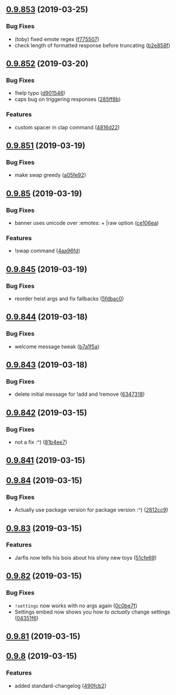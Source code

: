 ## [0.9.853](https://github.com/dead-bird/jarfis/compare/v0.9.852...v0.9.853) (2019-03-25)


### Bug Fixes

* (toby) fixed emote regex ([f775507](https://github.com/dead-bird/jarfis/commit/f775507))
* check length of formatted response before truncating ([b2e858f](https://github.com/dead-bird/jarfis/commit/b2e858f))



## [0.9.852](https://github.com/dead-bird/jarfis/compare/v0.9.851...v0.9.852) (2019-03-20)


### Bug Fixes

* !help typo ([d901546](https://github.com/dead-bird/jarfis/commit/d901546))
* caps bug on triggering responses ([285ff8b](https://github.com/dead-bird/jarfis/commit/285ff8b))


### Features

* custom spacer in clap command  ([4816d22](https://github.com/dead-bird/jarfis/commit/4816d22))



## [0.9.851](https://github.com/dead-bird/jarfis/compare/v0.9.85...v0.9.851) (2019-03-19)


### Bug Fixes

* make swap greedy ([a05fe92](https://github.com/dead-bird/jarfis/commit/a05fe92))



## [0.9.85](https://github.com/dead-bird/jarfis/compare/v0.9.845...v0.9.85) (2019-03-19)


### Bug Fixes

* banner uses unicode over :emotes: + |raw option ([ce106ea](https://github.com/dead-bird/jarfis/commit/ce106ea))


### Features

* !swap command ([4aa96fd](https://github.com/dead-bird/jarfis/commit/4aa96fd))



## [0.9.845](https://github.com/dead-bird/jarfis/compare/v0.9.844...v0.9.845) (2019-03-19)


### Bug Fixes

* reorder heist args and fix fallbacks ([5fdbac0](https://github.com/dead-bird/jarfis/commit/5fdbac0))



## [0.9.844](https://github.com/dead-bird/jarfis/compare/v0.9.843...v0.9.844) (2019-03-18)


### Bug Fixes

* welcome message tweak ([b7a1f5a](https://github.com/dead-bird/jarfis/commit/b7a1f5a))



## [0.9.843](https://github.com/dead-bird/jarfis/compare/v0.9.842...v0.9.843) (2019-03-18)


### Bug Fixes

* delete initial message for !add and !remove ([6347318](https://github.com/dead-bird/jarfis/commit/6347318))



## [0.9.842](https://github.com/dead-bird/jarfis/compare/v0.9.841...v0.9.842) (2019-03-15)


### Bug Fixes

* not a fix :^) ([81b4ee7](https://github.com/dead-bird/jarfis/commit/81b4ee7))



## [0.9.841](https://github.com/dead-bird/jarfis/compare/v0.9.84...v0.9.841) (2019-03-15)



## [0.9.84](https://github.com/dead-bird/jarfis/compare/v0.9.83...v0.9.84) (2019-03-15)


### Bug Fixes

* Actually use package version for package version :^) ([2812cc9](https://github.com/dead-bird/jarfis/commit/2812cc9))



## [0.9.83](https://github.com/dead-bird/jarfis/compare/v0.9.82...v0.9.83) (2019-03-15)


### Features

* Jarfis now tells his bois about his shiny new toys ([51cfe69](https://github.com/dead-bird/jarfis/commit/51cfe69))



## [0.9.82](https://github.com/dead-bird/jarfis/compare/v0.9.81...v0.9.82) (2019-03-15)


### Bug Fixes

* `!settings` now works with no args again ([0c0be7f](https://github.com/dead-bird/jarfis/commit/0c0be7f))
* Settings embed now shows you how to *actually* change settings ([04351f6](https://github.com/dead-bird/jarfis/commit/04351f6))



## [0.9.81](https://github.com/dead-bird/jarfis/compare/0.9.8...0.9.81) (2019-03-15)



## [0.9.8](https://github.com/dead-bird/jarfis/compare/v0.9.7...v0.9.8) (2019-03-15)


### Features

* added standard-changelog ([490fcb2](https://github.com/dead-bird/jarfis/commit/490fcb2))




